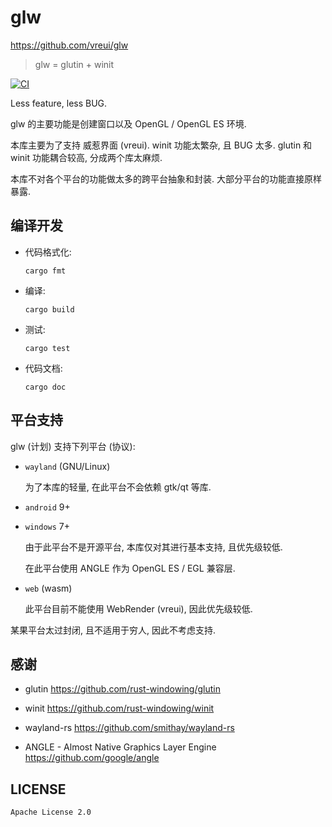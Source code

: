# glw
<https://github.com/vreui/glw>

> glw = glutin + winit

[![CI](https://github.com/vreui/glw/actions/workflows/ci.yml/badge.svg)](https://github.com/vreui/glw/actions)

Less feature, less BUG.

glw 的主要功能是创建窗口以及 OpenGL / OpenGL ES 环境.

本库主要为了支持 威惹界面 (vreui).
winit 功能太繁杂, 且 BUG 太多.
glutin 和 winit 功能耦合较高, 分成两个库太麻烦.

本库不对各个平台的功能做太多的跨平台抽象和封装.
大部分平台的功能直接原样暴露.


## 编译开发

+ 代码格式化:

  ```
  cargo fmt
  ```

+ 编译:

  ```
  cargo build
  ```

+ 测试:

  ```
  cargo test
  ```

+ 代码文档:

  ```
  cargo doc
  ```


## 平台支持

glw (计划) 支持下列平台 (协议):

+ `wayland` (GNU/Linux)

  为了本库的轻量, 在此平台不会依赖 gtk/qt 等库.

+ `android` 9+

+ `windows` 7+

  由于此平台不是开源平台, 本库仅对其进行基本支持, 且优先级较低.

  在此平台使用 ANGLE 作为 OpenGL ES / EGL 兼容层.

+ `web` (wasm)

  此平台目前不能使用 WebRender (vreui), 因此优先级较低.

某果平台太过封闭, 且不适用于穷人, 因此不考虑支持.


## 感谢

+ glutin
  <https://github.com/rust-windowing/glutin>

+ winit
  <https://github.com/rust-windowing/winit>

+ wayland-rs
  <https://github.com/smithay/wayland-rs>

+ ANGLE - Almost Native Graphics Layer Engine
  <https://github.com/google/angle>


## LICENSE

`Apache License 2.0`
